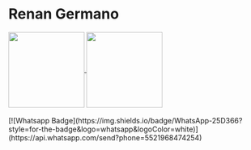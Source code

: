 # Renan Germano
<div>
  <a href="https://github.com/renangfs">
    <img align="center" height="150px" src="https://github-readme-stats.vercel.app/api?username=renangfs&show_icons=true&theme=merko" />
  </a> 
  <a href="https://github.com/renangfs">
    <img align="center" height="150px" src="https://github-readme-stats.vercel.app/api/top-langs/?username=renangfs&layout=compact&theme=merko" />
  </a>
</div>
<br>
[![Whatsapp Badge](https://img.shields.io/badge/WhatsApp-25D366?style=for-the-badge&logo=whatsapp&logoColor=white)](https://api.whatsapp.com/send?phone=5521968474254)

